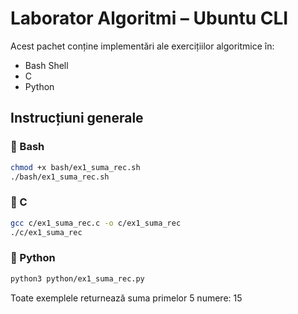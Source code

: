 # Laborator Algoritmi – Ubuntu CLI

Acest pachet conține implementări ale exercițiilor algoritmice în:
- Bash Shell
- C
- Python

## Instrucțiuni generale

### 🔧 Bash
```bash
chmod +x bash/ex1_suma_rec.sh
./bash/ex1_suma_rec.sh
```

### 🔧 C
```bash
gcc c/ex1_suma_rec.c -o c/ex1_suma_rec
./c/ex1_suma_rec
```

### 🔧 Python
```bash
python3 python/ex1_suma_rec.py
```

Toate exemplele returnează suma primelor 5 numere: 15
